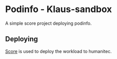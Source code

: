 # Podinfo - Klaus-sandbox

A simple score project deploying podinfo.

## Deploying

[Score](https://score.dev/) is used to deploy the workload to humanitec.
